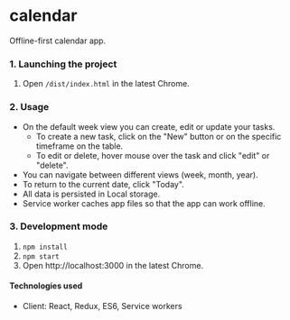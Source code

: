 # calendar
Offline-first calendar app.

### 1. Launching the project 

1. Open `/dist/index.html` in the latest Chrome.

### 2. Usage

- On the default week view you can create, edit or update your tasks.
    - To create a new task, click on the "New" button or on the specific timeframe on the table.
    - To edit or delete, hover mouse over the task and click "edit" or "delete".
- You can navigate between different views (week, month, year).
- To return to the current date, click "Today".
- All data is persisted in Local storage.
- Service worker caches app files so that the app can work offline.

### 3. Development mode

1. `npm install`
2. `npm start`
3. Open http://localhost:3000 in the latest Chrome.


#### Technologies used
- Client: React, Redux, ES6, Service workers
